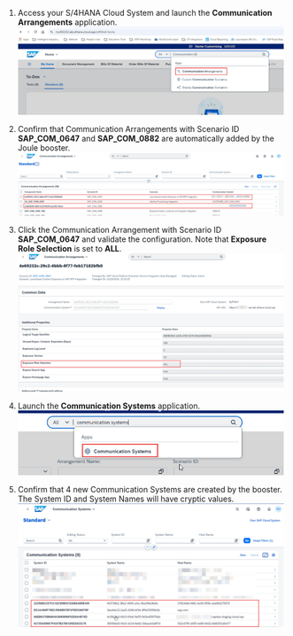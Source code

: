 1. Access your S/4HANA Cloud System and launch the **Communication Arrangements** application.</br>
   ![postboosters4](1.jpg)
   
2. Confirm that Communication Arrangements with Scenario ID **SAP_COM_0647** and **SAP_COM_0882** are automatically added by the Joule booster.</br>
   ![postboosters4](2.jpg)
   
3. Click the Communication Arrangement with Scenario ID **SAP_COM_0647** and validate the configuration.  Note that **Exposure Role Selection** is set to **ALL**.</br>
![postboosters4](3.jpg)

4. Launch the **Communication Systems** application.
![postboosters4](4.jpg)

5. Confirm that 4 new Communication Systems are created by the booster.  The System ID and System Names will have cryptic values.
![postboosters4](5.jpg)
